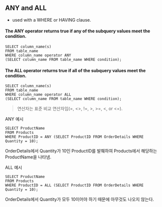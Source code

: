 ## ANY and ALL

- used with a WHERE or HAVING clause.

#### The ANY operator returns true if any of the subquery values meet the condition.

```
SELECT column_name(s)
FROM table_name
WHERE column_name operator ANY
(SELECT column_name FROM table_name WHERE condition);
```

#### The ALL operator returns true if all of the subquery values meet the condition.

```
SELECT column_name(s)
FROM table_name
WHERE column_name operator ALL
(SELECT column_name FROM table_name WHERE condition);
```


> 연산자는 표준 비교 연산자임(=, <>, !=, >, >=, <, or <=).



ANY 예시

```
SELECT ProductName 
FROM Products
WHERE ProductID = ANY (SELECT ProductID FROM OrderDetails WHERE Quantity = 10);
```

OrderDetails에서 Quantity가 10인 ProductID를 발췌하여 Products에서 해당하는 ProductName을 나타냄.


ALL 예시

```
SELECT ProductName 
FROM Products
WHERE ProductID = ALL (SELECT ProductID FROM OrderDetails WHERE Quantity = 10);
```

OrderDetails에서 Quantity가 모두 10이어야 하기 때문에 아무것도 나오지 않는다.

